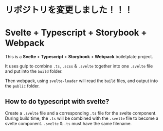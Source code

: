 # リポジトリを変更しました！！！












# Svelte + Typescript + Storybook + Webpack

This is a __Svelte + Typescript + Storybook + Webpack__ boiletplate project.

It uses gulp to combine `.ts`, `.scss` & `.svelte` together into one `.svelte` file and put into the `build` folder.

Then webpack, using `svelte-loader` will read the `build` files, and output into the `public` folder.

## How to do typescript with svelte?

Create a `.svelte` file and a corresponding `.ts` file for the svelte component. During build time, the `.ts` will be combined with the `.svelte` file to become a svelte component. `.svelte` & `.ts` must have the same filename.


